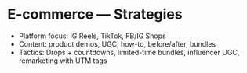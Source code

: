 # E-commerce — Strategies
- Platform focus: IG Reels, TikTok, FB/IG Shops
- Content: product demos, UGC, how-to, before/after, bundles
- Tactics: Drops + countdowns, limited-time bundles, influencer UGC, remarketing with UTM tags
